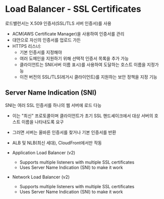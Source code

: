 # Load Balancer - SSL Certificates

로드밸런서는 X.509 인증서(SSL/TLS 서버 인증서)를 사용 
- ACM(AWS Certificate Manager)을 사용하여 인증서를 관리
- 대안으로 자신의 인증서를 업로드 가든
- HTTPS 리스너:
    - 기본 인증서를 지정해야 
    - 여러 도메인을 지원하기 위해 선택적 인증서 목록을 추가 가능
    - 클라이언트는 SNI(서버 이름 표시)를 사용하여 도달하는 호스트 이름을 지정가능
    - 이전 버전의 SSL/TLS(레거시 클라이언트)를 지원하는 보안 정책을 지정 기능

## Server Name Indication (SNI)

SNI는 여러 SSL 인증서를 하나의 웹 서버에 로드 다능
- 이는 "최신" 프로토콜이며 클라이언트가 초기 SSL 핸드셰이크에서 대상 서버의 호스트 이름을 나타내도록 요구
- 그러면 서버는 올바른 인증서를 찾거나 기본 인증서를 반환
- ALB 및 NLB(최신 세대), CloudFront에서만 작동


- Application Load Balancer (v2)
    - Supports multiple listeners with multiple SSL certificates 
    - Uses Server Name Indication (SNI) to make it work
- Network Load Balancer (v2)
    - Supports multiple listeners with multiple SSL certificates
    - Uses Server Name Indication (SNI) to make it work
